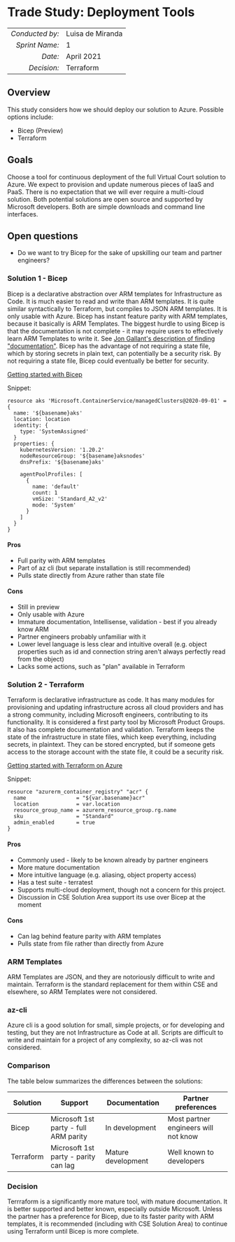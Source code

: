 # Trade Study: Deployment Tools

|                 |                  |
| --------------: | ---------------- |
| _Conducted by:_ | Luisa de Miranda |
|  _Sprint Name:_ | 1                |
|         _Date:_ | April 2021       |
|     _Decision:_ | Terraform        |

## Overview

This study considers how we should deploy our solution to Azure. Possible
options include:

- Bicep (Preview)
- Terraform

## Goals

Choose a tool for continuous deployment of the full Virtual Court solution to
Azure. We expect to provision and update numerous pieces of IaaS and PaaS. There
is no expectation that we will ever require a multi-cloud solution. Both
potential solutions are open source and supported by Microsoft developers. Both
are simple downloads and command line interfaces.

## Open questions

- Do we want to try Bicep for the sake of upskilling our team and partner
  engineers?

### Solution 1 - Bicep

Bicep is a declarative abstraction over ARM templates for Infrastructure as
Code. It is much easier to read and write than ARM templates. It is quite
similar syntactically to Terraform, but compiles to JSON ARM templates. It is
only usable with Azure. Bicep has instant feature parity with ARM templates,
because it basically is ARM Templates. The biggest hurdle to using Bicep is that
the documentation is not complete - it may require users to effectively learn
ARM Templates to write it. See [Jon Gallant's description of finding
"documentation"](https://youtu.be/3lTrIgTJ9yc?t=1210). Bicep has the advantage
of not requiring a state file, which by storing secrets in plain text, can
potentially be a security risk. By not requiring a state file, Bicep could
eventually be better for security.

[Getting started with Bicep](https://docs.microsoft.com/en-us/azure/azure-resource-manager/bicep/overview)

Snippet:

```BCL
resource aks 'Microsoft.ContainerService/managedClusters@2020-09-01' = {
  name: '${basename}aks'
  location: location
  identity: {
    type: 'SystemAssigned'
  }
  properties: {
    kubernetesVersion: '1.20.2'
    nodeResourceGroup: '${basename}aksnodes'
    dnsPrefix: '${basename}aks'

    agentPoolProfiles: [
      {
        name: 'default'
        count: 1
        vmSize: 'Standard_A2_v2'
        mode: 'System'
      }
    ]
  }
}
```

#### Pros

- Full parity with ARM templates
- Part of az cli (but separate installation is still recommended)
- Pulls state directly from Azure rather than state file

#### Cons

- Still in preview
- Only usable with Azure
- Immature documentation, Intellisense, validation - best if you already know ARM
- Partner engineers probably unfamiliar with it
- Lower level language is less clear and intuitive overall (e.g. object
  properties such as id and connection string aren't always perfectly read from
  the object)
- Lacks some actions, such as "plan" available in Terraform

### Solution 2 - Terraform

Terraform is declarative infrastructure as code. It has many modules for
provisioning and updating infrastructure across all cloud providers and has a
strong community, including Microsoft engineers, contributing to its
functionality. It is considered a first party tool by Microsoft Product Groups.
It also has complete documentation and validation. Terraform keeps the state of
the infrastructure in state files, which keep everything, including secrets, in
plaintext. They can be stored encrypted, but if someone gets access to the
storage account with the state file, it could be a security risk.

[Getting started with Terraform on Azure](https://learn.hashicorp.com/collections/terraform/azure-get-started)

Snippet:

```HCL
resource "azurerm_container_registry" "acr" {
  name                = "${var.basename}acr"
  location            = var.location
  resource_group_name = azurerm_resource_group.rg.name
  sku                 = "Standard"
  admin_enabled       = true
}
```

#### Pros

- Commonly used - likely to be known already by partner engineers
- More mature documentation
- More intuitive language (e.g. aliasing, object property access)
- Has a test suite - terratest
- Supports multi-cloud deployment, though not a concern for this project.
- Discussion in CSE Solution Area support its use over Bicep at the moment

#### Cons

- Can lag behind feature parity with ARM templates
- Pulls state from file rather than directly from Azure

### ARM Templates

ARM Templates are JSON, and they are notoriously difficult to write and
maintain. Terraform is the standard replacement for them within CSE and
elsewhere, so ARM Templates were not considered.

### az-cli

Azure cli is a good solution for small, simple projects, or for developing and
testing, but they are not Infrastructure as Code at all. Scripts are difficult
to write and maintain for a project of any complexity, so az-cli was not
considered.

### Comparison

The table below summarizes the differences between the solutions:

| Solution  | Support                               | Documentation      | Partner preferences                  |
| --------- | ------------------------------------- | ------------------ | ------------------------------------ |
| Bicep     | Microsoft 1st party - full ARM parity | In development     | Most partner engineers will not know |
| Terraform | Microsoft 1st party - parity can lag  | Mature development | Well known to developers             |

### Decision

Terrraform is a significantly more mature tool, with mature documentation. It is
better supported and better known, especially outside Microsoft. Unless the
partner has a preference for Bicep, due to its faster parity with ARM templates,
it is recommended (including with CSE Solution Area) to continue using Terraform
until Bicep is more complete.
